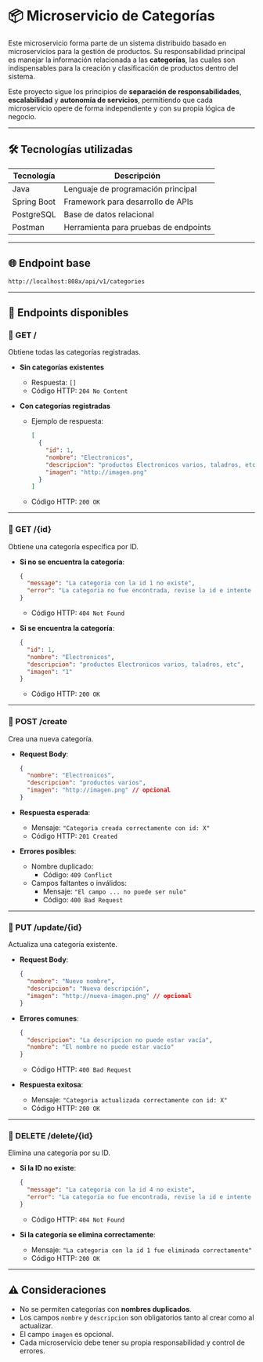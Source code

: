 # 📦 Microservicio de Categorías

Este microservicio forma parte de un sistema distribuido basado en microservicios para la gestión de productos. Su responsabilidad principal es manejar la información relacionada a las **categorías**, las cuales son indispensables para la creación y clasificación de productos dentro del sistema.

Este proyecto sigue los principios de **separación de responsabilidades**, **escalabilidad** y **autonomía de servicios**, permitiendo que cada microservicio opere de forma independiente y con su propia lógica de negocio.

---

## 🛠️ Tecnologías utilizadas

| Tecnología  | Descripción                         |
|-------------|-------------------------------------|
| Java        | Lenguaje de programación principal  |
| Spring Boot | Framework para desarrollo de APIs   |
| PostgreSQL  | Base de datos relacional            |
| Postman     | Herramienta para pruebas de endpoints|

---

## 🌐 Endpoint base

```
http://localhost:808x/api/v1/categories
```

---

## 📌 Endpoints disponibles

### 🔹 GET /  
Obtiene todas las categorías registradas.

- **Sin categorías existentes**  
  - Respuesta: `[]`  
  - Código HTTP: `204 No Content`

- **Con categorías registradas**  
  - Ejemplo de respuesta:
    ```json
    [
      {
        "id": 1,
        "nombre": "Electronicos",
        "descripcion": "productos Electronicos varios, taladros, etc",
        "imagen": "http://imagen.png"
      }
    ]
    ```
  - Código HTTP: `200 OK`

---

### 🔹 GET /{id}  
Obtiene una categoría específica por ID.

- **Si no se encuentra la categoría**:
  ```json
  {
    "message": "La categoria con la id 1 no existe",
    "error": "La categoria no fue encontrada, revise la id e intente nuevamente"
  }
  ```
  - Código HTTP: `404 Not Found`

- **Si se encuentra la categoría**:
  ```json
  {
    "id": 1,
    "nombre": "Electronicos",
    "descripcion": "productos Electronicos varios, taladros, etc",
    "imagen": "1"
  }
  ```
  - Código HTTP: `200 OK`

---

### 🔹 POST /create  
Crea una nueva categoría.

- **Request Body**:
  ```json
  {
    "nombre": "Electronicos",
    "descripcion": "productos varios",
    "imagen": "http://imagen.png" // opcional
  }
  ```

- **Respuesta esperada**:
  - Mensaje: `"Categoria creada correctamente con id: X"`
  - Código HTTP: `201 Created`

- **Errores posibles**:
  - Nombre duplicado:  
    - Código: `409 Conflict`
  - Campos faltantes o inválidos:  
    - Mensaje: `"El campo ... no puede ser nulo"`  
    - Código: `400 Bad Request`

---

### 🔹 PUT /update/{id}  
Actualiza una categoría existente.

- **Request Body**:
  ```json
  {
    "nombre": "Nuevo nombre",
    "descripcion": "Nueva descripción",
    "imagen": "http://nueva-imagen.png" // opcional
  }
  ```

- **Errores comunes**:
  ```json
  {
    "descripcion": "La descripcion no puede estar vacía",
    "nombre": "El nombre no puede estar vacío"
  }
  ```
  - Código HTTP: `400 Bad Request`

- **Respuesta exitosa**:
  - Mensaje: `"Categoria actualizada correctamente con id: X"`
  - Código HTTP: `200 OK`

---

### 🔹 DELETE /delete/{id}  
Elimina una categoría por su ID.

- **Si la ID no existe**:
  ```json
  {
    "message": "La categoria con la id 4 no existe",
    "error": "La categoria no fue encontrada, revise la id e intente nuevamente"
  }
  ```
  - Código HTTP: `404 Not Found`

- **Si la categoría se elimina correctamente**:
  - Mensaje: `"La categoria con la id 1 fue eliminada correctamente"`
  - Código HTTP: `200 OK`

---

## ⚠️ Consideraciones

- No se permiten categorías con **nombres duplicados**.
- Los campos `nombre` y `descripcion` son obligatorios tanto al crear como al actualizar.
- El campo `imagen` es opcional.
- Cada microservicio debe tener su propia responsabilidad y control de errores.